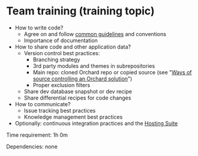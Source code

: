 # Team training (training topic)



- How to write code?
	- Agree on and follow [common guidelines](../../../DevelopmentGuidelines/) and conventions
	- Importance of documentation
- How to share code and other application data?
	- Version control best practices:
		- Branching strategy
		- 3rd party modules and themes in subrepositories
		- Main repo: cloned Orchard repo or copied source (see "[Ways of source controlling an Orchard solution](http://english.orchardproject.hu/blog/ways-of-source-controlling-an-orchard-solution)")
		- Proper exclusion filters
	- Share dev database snapshot or dev recipe
	- Share differential recipes for code changes
- How to communicate?
	- Issue tracking best practices
	- Knowledge management best practices
- Optionally: continuous integration practices and the [Hosting Suite](https://dotnest.com/knowledge-base/topics/lombiq-hosting-suite)

Time requirement: 1h 0m

Dependencies: none